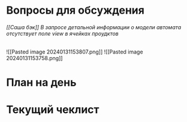 # Вопросы для обсуждения
###### [[Саша бэк]] В запросе детальной информации о модели автомата отсутствует поле view в ячейках проудктов 
![[Pasted image 20240131153807.png]]
![[Pasted image 20240131153758.png]]
# План на день

# Текущий чеклист 
